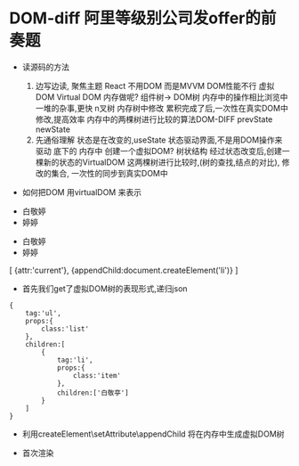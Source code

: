 # DOM-diff 阿里等级别公司发offer的前奏题

- 读源码的方法
    1. 边写边读, 聚焦主题
    React 不用DOM 而是MVVM
    DOM性能不行
    虚拟DOM Virtual DOM 内存做呢?
    组件树-> DOM树 内存中的操作相比浏览中一堆的杂事,更快
    n叉树 内存树中修改 累积完成了后,一次性在真实DOM中修改,提高效率
    内存中的两棵树进行比较的算法DOM-DIFF prevState newState
    2. 先通俗理解
    状态是在改变的,useState 状态驱动界面,不是用DOM操作来驱动
    底下的
    内存中 创建一个虚拟DOM? 树状结构
    经过状态改变后,创建一棵新的状态的VirtualDOM
    这两棵树进行比较时,(树的查找,结点的对比),
    修改的集合,
    一次性的同步到真实DOM中

- 如何把DOM 用virtualDOM 来表示
<ul>
    <li class="item">白敬婷</li>
    <li class="item">婷婷</li>
</ul>

<ul>
    <li class="item current">白敬婷</li>
    <li class="item">婷婷</li>
</ul>

[
    {attr:'current'},
    {appendChild:document.createElement('li')}
]

- 首先我们get了虚拟DOM树的表现形式,递归json
```
{
    tag:'ul',
    props:{
        class:'list'
    },
    children:[
        {
            tag:'li',
            props:{
                class:'item'
            },
            children:['白敬亭']
        }
    ]
}
```

- 利用createElement\setAttribute\appendChild
    将在内存中生成虚拟DOM树

- 首次渲染 
    

